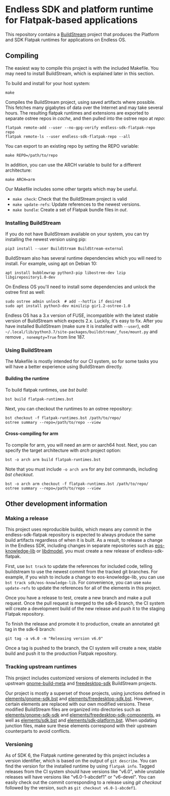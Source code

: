 # Endless SDK and platform runtime for Flatpak-based applications

This repository contains a [BuildStream](https://buildstream.build) project that produces the Platform and SDK Flatpak runtimes for applications on Endless OS.

## Compiling

The easiest way to compile this project is with the included Makefile. You may need to install BuildStream, which is explained later in this section.

To build and install for your host system:

    make

Compiles the BuildStream project, using saved artifacts where possible. This fetches many gigabytes of data over the Internet and may take several hours. The resulting flatpak runtimes and extensions are exported to separate ostree repos in _cache_, and then pulled into the ostree repo at _repo_:

    flatpak remote-add --user --no-gpg-verify endless-sdk-flatpak-repo repo
    flatpak remote-ls --user endless-sdk-flatpak-repo --all

You can export to an existing repo by setting the REPO variable:

    make REPO=/path/to/repo

In addition, you can use the ARCH variable to build for a different architecture:

    make ARCH=arm

Our Makefile includes some other targets which may be useful.

 * `make check`: Check that the BuildStream project is valid
 * `make update-refs`: Update references to the newest versions.
 * `make bundle`: Create a set of Flatpak bundle files in _out_.

### Installing BuildStream

If you do not have BuildStream available on your system, you can try installing the newest version using pip:

    pip3 install --user BuildStream BuildStream-external

BuildStream also has several runtime dependencies which you will need to install. For example, using apt on Debian 10:

    apt install bubblewrap python3-pip libostree-dev lzip libgirepository1.0-dev

On Endless OS you'll need to install some dependencies and unlock the ostree first as well:

    sudo ostree admin unlock  # add --hotfix if desired
    sudo apt install python3-dev minilzip gir1.2-ostree-1.0

Endless OS has a 3.x version of FUSE, incompatible with the latest stable version of BuildStream which expects 2.x. Luckily, it's easy to fix. After you have installed BuildStream (make sure it is installed with `--user`), edit `~/.local/lib/python3.7/site-packages/buildstream/_fuse/mount.py` and remove `, nonempty=True` from line 187.

### Using BuildStream

The Makefile is mostly intended for our CI system, so for some tasks you will have a better experience using BuildStream directly.

#### Building the runtime

To build flatpak runtimes, use _bst build_:

    bst build flatpak-runtimes.bst

Next, you can checkout the runtimes to an ostree repository:

    bst checkout -f flatpak-runtimes.bst /path/to/repo/
    ostree summary --repo=/path/to/repo --view

#### Cross-compiling for arm

To compile for arm, you will need an arm or aarch64 host. Next, you can specify the target architecture with _arch_ project option:

    bst -o arch arm build flatpak-runtimes.bst

Note that you must include `-o arch arm` for any _bst_ commands, including _bst checkout_.

    bst -o arch arm checkout -f flatpak-runtimes.bst /path/to/repo/
    ostree summary --repo=/path/to/repo --view

## Other development information

### Making a release

This project uses reproducible builds, which means any commit in the endless-sdk-flatpak repository is expected to always produce the same build artifacts regardless of when it is built. As a result, to release a change in the Endless SDK, including changes in separate repositories such as [eos-knowledge-lib](https://github.com/endlessm/eos-knowledge-lib/) or [libdmodel](https://github.com/endlessm/libdmodel), you must create a new release of endless-sdk-flatpak.

First, use `bst track` to update the references for included code, telling buildstream to use the newest commit from the tracked git branches. For example, if you wish to include a change to eos-knowledge-lib, you can use `bst track sdk/eos-knowledge-lib`. For convenience, you can use `make update-refs` to update the references for all of the elements in this project.

Once you have a release to test, create a new branch and make a pull request. Once the pull request is merged to the sdk-6 branch, the CI system will create a development build of the new release and push it to the staging Flatpak repository.

To finish the release and promote it to production, create an annotated git tag in the sdk-6 branch:

    git tag -a v6.0 -m "Releasing version v6.0"

Once a tag is pushed to the branch, the CI system will create a new, stable build and push it to the production Flatpak repository.

### Tracking upstream runtimes

This project includes customized versions of elements included in the upstream [gnome-build-meta](https://gitlab.gnome.org/GNOME/gnome-build-meta) and [freedesktop-sdk](https://gitlab.com/freedesktop-sdk/freedesktop-sdk) BuildStream projects.

Our project is mostly a superset of those projects, using junctions defined in [elements/gnome-sdk.bst](elements/gnome-sdk.bst) and [elements/freedesktop-sdk.bst](elements/freedesktop-sdk.bst). However, certain elements are replaced with our own modified versions. These modified BuildStream files are organized into directories such as [elements/gnome-sdk-sdk](elements/gnome-sdk-sdk) and [elements/freedesktop-sdk-components](elements/freedesktop-sdk-components), as well as [elements/sdk.bst](elements/sdk.bst) and [elements/sdk-platform.bst](elements/sdk-platform.bst). When updating junction files, make sure these elements correspond with their upstream counterparts to avoid conflicts.

### Versioning

As of SDK 6, the Flatpak runtime generated by this project includes a version identifier, which is based on the output of `git describe`. You can find the version for the installed runtime by using `flatpak info`. Tagged releases from the CI system should have versions like "v6.0", while unstable releases will have versions like "v6.0-1-abcdef1" or "v6-devel". You can easily check out the commit corresponding to a release using _git checkout_ followed by the version, such as `git checkout v6.0-1-abcdef1`.
